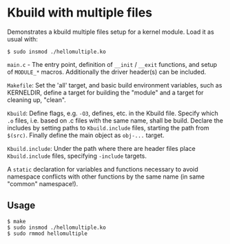 # Kbuild with multiple files

Demonstrates a kbuild multiple files setup for a kernel module. Load
it as usual with:

```
$ sudo insmod ./hellomultiple.ko
```

`main.c` - The entry point, definition of `__init` / `__exit` functions,
and setup of `MODULE_*` macros. Additionally the driver header(s) can be
included.

`Makefile`: Set the 'all' target, and basic build environment
variables, such as KERNELDIR, define a target for building the
"module" and a target for cleaning up, "clean".

`Kbuild`: Define flags, e.g. `-O3`, defines, etc. in the Kbuild
file. Specify which `.o` files, i.e. based on .c files with the same
name, shall be build. Declare the includes by setting paths to
`Kbuild.include` files, starting the path from `$(src)`. Finally define
the main object as `obj-...` target.

`Kbuild.include`: Under the path where there are header files place
`Kbuild.include` files, specifying `-include` targets.

A `static` declaration for variables and functions necessary to avoid
namespace conflicts with other functions by the same name (in same
"common" namespace!).

## Usage

```
$ make
$ sudo insmod ./hellomultiple.ko
$ sudo rmmod hellomultiple
```
